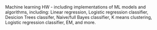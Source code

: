 Machine learning HW - including implementations of ML models and algorithms, including:
Linear regression, Logistic regression classifier, Desicion Trees classifer, Naive/full Bayes classifier, K means clustering, Logistic regression classifier, EM, and more.
